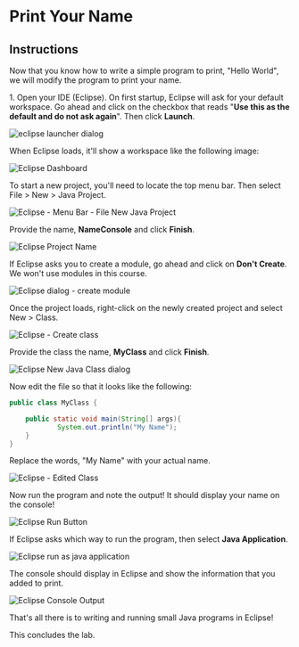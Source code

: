 # Print Your Name

## Instructions

Now that you know how to write a simple program to print, "Hello World", we will modify the program to print your name. 

1\. Open your IDE (Eclipse). On first startup, Eclipse will ask for your default workspace. Go ahead and click on the checkbox that reads "**Use this as the default and do not ask again**". Then click **Launch**. 

![eclipse launcher dialog](images/eclipse-launcher-dialog.jpg)

When Eclipse loads, it'll show a workspace like the following image:

![Eclipse Dashboard](images/eclipse-dashboard.jpg)

To start a new project, you'll need to locate the top menu bar. Then select File > New > Java Project. 

![Eclipse - Menu Bar - File New Java Project](images/eclipse-menu-bar-new-java-project.jpg)

Provide the name, **NameConsole** and click **Finish**.

![Eclipse Project Name](images/eclipse-project-name.jpg)

If Eclipse asks you to create a module, go ahead and click on **Don't Create**. We won't use modules in this course. 

![Eclipse dialog - create module](images/eclipse-dialog-create-module.jpg)

Once the project loads, right-click on the newly created project and select New > Class.

![Eclipse - Create class](images/eclipse-create-class.jpg)

Provide the class the name, **MyClass** and click **Finish**.

![Eclipse New Java Class dialog](images/eclipse-new-java-class-dialog.jpg)

Now edit the file so that it looks like the following:

```java
public class MyClass {

    public static void main(String[] args){
            System.out.println("My Name");
    }
}
```

Replace the words, "My Name" with your actual name.

![Eclipse - Edited Class](images/eclipse-edited-class.jpg)

Now run the program and note the output! It should display your name on the console!

![Eclipse Run Button](images/eclipse-run-button.jpg)

If Eclipse asks which way to run the program, then select **Java Application**. 

![Eclipse run as java application](images/eclipse-run-as-a-java-app.jpg)

The console should display in Eclipse and show the information that you added to print. 

![Eclipse Console Output](images/eclipse-console-output.jpg)

That's all there is to writing and running small Java programs in Eclipse!

This concludes the lab.
